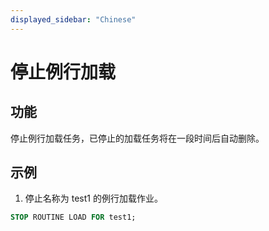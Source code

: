 ```yaml
---
displayed_sidebar: "Chinese"
---
```


# 停止例行加载

## 功能

停止例行加载任务，已停止的加载任务将在一段时间后自动删除。

## 示例

1. 停止名称为 test1 的例行加载作业。

```sql
STOP ROUTINE LOAD FOR test1;
```